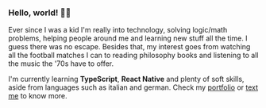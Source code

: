 ### Hello, world! 👨‍💻

Ever since I was a kid I'm really into technology, solving logic/math problems, helping people around me and learning new stuff all the time. I guess there was no escape. Besides that, my interest goes from watching all the football matches I can to reading philosophy books and listening to all the music the '70s have to offer.

I'm currently learning **TypeScript**, **React Native** and plenty of soft skills, aside from languages such as italian and german. Check my [portfolio](https://naymello.github.io/) or [text me](mailto:naymellodev@gmail.com) to know more.
